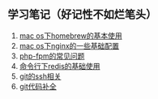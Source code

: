 ## 学习笔记（好记性不如烂笔头）
1. [mac os下homebrew的基本使用](https://brew.sh/)<br>
2. [mac os下nginx的一些基础配置](https://github.com/sunflower-lele/my_blog/blob/master/mac%20os/nginx.md)<br>
3. [php-fpm的常见问题](https://github.com/sunflower-lele/my_blog/blob/master/mac%20os/php-fpm.md)<br>
4. [命令行下redis的基础使用]()<br>
5. [git的ssh相关]()<br>
6. [git代码补全]()
